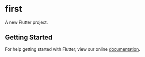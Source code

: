 # first

A new Flutter project.

## Getting Started

For help getting started with Flutter, view our online
[documentation](https://flutter.io/).
